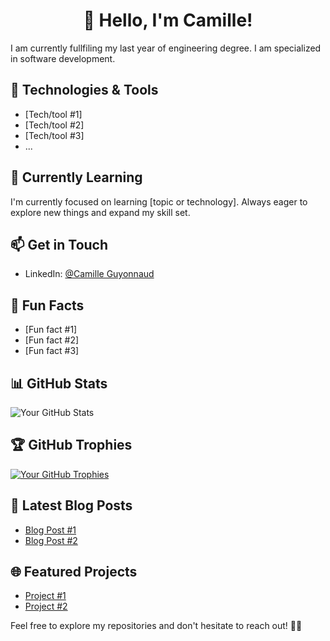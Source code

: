 #  <div align="center">👋 Hello, I'm Camille! </div>

I am currently fullfiling my last year of engineering degree. I am specialized in software development. 

## 🔧 Technologies & Tools

- [Tech/tool #1]
- [Tech/tool #2]
- [Tech/tool #3]
- ...

## 🌱 Currently Learning

I'm currently focused on learning [topic or technology]. Always eager to explore new things and expand my skill set.

## 📫 Get in Touch

- LinkedIn: [@Camille Guyonnaud](https://www.linkedin.com/in/camille-guyonnaud/)

## 💬 Fun Facts

- [Fun fact #1]
- [Fun fact #2]
- [Fun fact #3]

## 📊 GitHub Stats

![Your GitHub Stats](https://github-readme-stats.vercel.app/api?username=your-username&show_icons=true&hide=contribs,prs)

## 🏆 GitHub Trophies

[![Your GitHub Trophies](https://github-profile-trophy.vercel.app/?username=your-username&row=1)](https://github.com/ryo-ma/github-profile-trophy)

## 📝 Latest Blog Posts

- [Blog Post #1](https://your-blog-url.com/post-1)
- [Blog Post #2](https://your-blog-url.com/post-2)

## 🌐 Featured Projects

- [Project #1](https://github.com/your-username/project-1)
- [Project #2](https://github.com/your-username/project-2)

Feel free to explore my repositories and don't hesitate to reach out! 👨‍💻
